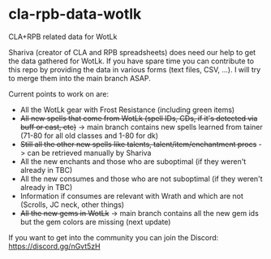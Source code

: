 # cla-rpb-data-wotlk
CLA+RPB related data for WotLk

Shariva (creator of CLA and RPB spreadsheets) does need our help to get the data gathered for WotLk. If you have spare time you can contribute to this repo by providing the data in various forms (text files, CSV, ...). I will try to merge them into the main branch ASAP.

Current points to work on are:
- All the WotLk gear with Frost Resistance (including green items)
- ~~All new spells that come from WotLk (spell IDs, CDs, if it's detected via buff or cast, etc)~~ -> main branch contains new spells learned from tainer (71-80 for all old classes and 1-80 for dk)
- ~~Still all the other new spells like talents, talent/item/enchantment procs~~ -> can be retrieved manually by Shariva
- All the new enchants and those who are suboptimal (if they weren't already in TBC)
- All the new consumes and those who are not suboptimal (if they weren't already in TBC)
- Information if consumes are relevant with Wrath and which are not (Scrolls, JC neck, other things)
- ~~All the new gems in WotLk~~ -> main branch contains all the new gem ids but the gem colors are missing (next update)

If you want to get into the community you can join the Discord: https://discord.gg/nGvt5zH

